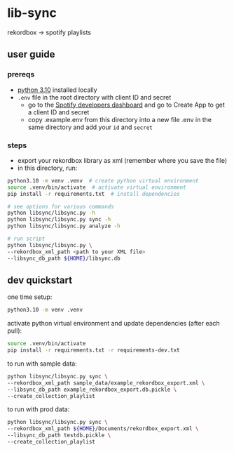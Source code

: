 # lib-sync

rekordbox -> spotify playlists

## user guide

### prereqs

- [python 3.10](https://www.python.org/downloads/release/python-31010/) installed locally
- `.env` file in the root directory with client ID and secret
  - go to the [Spotify developers dashboard](https://developer.spotify.com/dashboard) and go to Create App to get a client ID and secret
  - copy .example.env from this directory into a new file .env in the same directory and add your `id` and `secret`

### steps

- export your rekordbox library as xml (remember where you save the file)
- in this directory, run:

```bash
python3.10 -m venv .venv  # create python virtual environment
source .venv/bin/activate  # activate virtual environment
pip install -r requirements.txt  # install dependencies

# see options for various commands
python libsync/libsync.py -h
python libsync/libsync.py sync -h
python libsync/libsync.py analyze -h

# run script
python libsync/libsync.py \
--rekordbox_xml_path <path to your XML file>
--libsync_db_path ${HOME}/libsync.db
```

## dev quickstart

one time setup:

```bash
python3.10 -m venv .venv
```

activate python virtual environment and update dependencies (after each pull):

```bash
source .venv/bin/activate
pip install -r requirements.txt -r requirements-dev.txt
```

to run with sample data:

```bash
python libsync/libsync.py sync \
--rekordbox_xml_path sample_data/example_rekordbox_export.xml \
--libsync_db_path example_rekordbox_export.db.pickle \
--create_collection_playlist
```

to run with prod data:

```bash
python libsync/libsync.py sync \
--rekordbox_xml_path ${HOME}/Documents/rekordbox_export.xml \
--libsync_db_path testdb.pickle \
--create_collection_playlist
```
